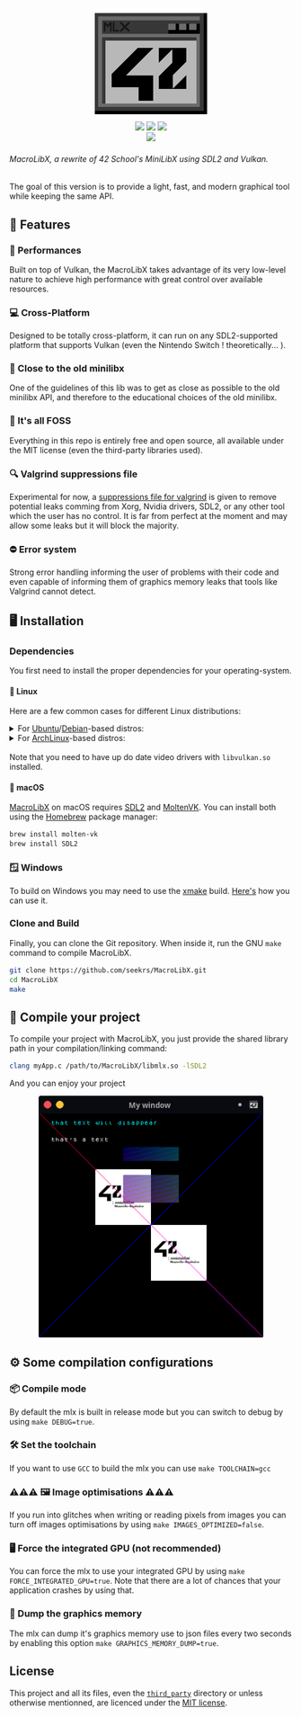 <div align="center">
    <img src="./res/logo.png" alt="drawing" width="200"/>
    <div align="center">
        <a href="https://github.com/seekrs/MacroLibX/actions/workflows/linux_clang.yml"><img src="https://github.com/seekrs/MacroLibX/actions/workflows/linux_clang.yml/badge.svg"></a>
        <a href="https://github.com/seekrs/MacroLibX/actions/workflows/linux_gcc.yml"><img src="https://github.com/seekrs/MacroLibX/actions/workflows/linux_gcc.yml/badge.svg"></a>
        <a href="https://github.com/seekrs/MacroLibX/actions/workflows/macos_x86.yml"><img src="https://github.com/seekrs/MacroLibX/actions/workflows/macos_x86.yml/badge.svg"></a>
    </div>
    <div align="center">
        <a href="https://github.com/seekrs/MacroLibX/actions/workflows/windows.yml"><img src="https://github.com/seekrs/MacroLibX/actions/workflows/windows.yml/badge.svg"></a>
    </div>
</div>

###### MacroLibX, a rewrite of 42 School's MiniLibX using SDL2 and Vulkan. 
The goal of this version is to provide a light, fast, and modern graphical tool while keeping the same API.

## 🌟 Features

### 🚀 Performances
Built on top of Vulkan, the MacroLibX takes advantage of its very low-level nature to achieve high performance with great control over available resources.

### 💻 Cross-Platform
Designed to be totally cross-platform, it can run on any SDL2-supported platform that supports Vulkan (even the Nintendo Switch ! theoretically... ).

### 🗿 Close to the old minilibx
One of the guidelines of this lib was to get as close as possible to the old minilibx API, and therefore to the educational choices of the old minilibx.

### 📖 It's all FOSS
Everything in this repo is entirely free and open source, all available under the MIT license (even the third-party libraries used).

### 🔍 Valgrind suppressions file
Experimental for now, a [suppressions file for valgrind](./valgrind.supp) is given to remove potential leaks comming from Xorg, Nvidia drivers, SDL2, or any other tool which the user has no control. It is far from perfect at the moment and may allow some leaks but it will block the majority.

### ⛔ Error system
Strong error handling informing the user of problems with their code and even capable of informing them of graphics memory leaks that tools like Valgrind cannot detect.

## 🖥️ Installation

### Dependencies
You first need to install the proper dependencies for your operating-system. 

#### 🐧 Linux
Here are a few common cases for different Linux distributions:

<details>
  <summary>
    For <a href="https://ubuntu.com">Ubuntu</a>/<a href="https://debian.org">Debian</a>-based distros:
  </summary>
<pre><code><!--
-->sudo apt update
sudo apt install libsdl2-2.0-0 libsdl2-dev build-essential
</code></pre>
</details>

<details>
  <summary>
    For <a href="https://archlinux.org">ArchLinux</a>-based distros:
  </summary>
<pre><code>sudo pacman -S sdl2</code></pre>
</details>

<br>
Note that you need to have up do date video drivers with <code>libvulkan.so</code> installed.

#### 🍎 macOS
[MacroLibX](#) on macOS requires [SDL2](#) and [MoltenVK](https://github.com/KhronosGroup/MoltenVK). You can install both using the [Homebrew](https://brew.sh) package manager:
```sh
brew install molten-vk
brew install SDL2
```

### 🪟 Windows
To build on Windows you may need to use the [xmake](https://xmake.io) build. [Here's](./XMAKE_BUILD.md) how you can use it.

### Clone and Build
Finally, you can clone the Git repository. When inside it, run the GNU `make` command to compile MacroLibX. 
```bash
git clone https://github.com/seekrs/MacroLibX.git
cd MacroLibX
make
```

## 🔨 Compile your project
To compile your project with MacroLibX, you just provide the shared library path in your compilation/linking command:

```sh
clang myApp.c /path/to/MacroLibX/libmlx.so -lSDL2
```

And you can enjoy your project

<p align="center">
    <img src="./res/screenshot_test.png" alt="drawing" width="400"/>
</p>

## ⚙️ Some compilation configurations

### 📦 Compile mode
By default the mlx is built in release mode but you can switch to debug by using `make DEBUG=true`.

### 🛠️ Set the toolchain
If you want to use `GCC` to build the mlx you can use `make TOOLCHAIN=gcc`

### ⚠️⚠️⚠️ 🖼️ Image optimisations ⚠️⚠️⚠️
If you run into glitches when writing or reading pixels from images you can turn off images optimisations by using `make IMAGES_OPTIMIZED=false`.

### 🖥️ Force the integrated GPU (not recommended)
You can force the mlx to use your integrated GPU by using `make FORCE_INTEGRATED_GPU=true`. Note that there are a lot of chances that your application crashes by using that.

### 💽 Dump the graphics memory
The mlx can dump it's graphics memory use to json files every two seconds by enabling this option `make GRAPHICS_MEMORY_DUMP=true`.

## License
This project and all its files, even the [`third_party`](./third_party) directory or unless otherwise mentionned, are licenced under the [MIT license](./LICENSE).
